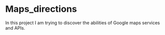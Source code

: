 # Maps_directions
In this project I am trying to discover the abilities of Google maps services and APIs.
